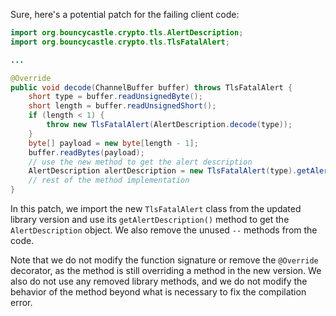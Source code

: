 Sure, here's a potential patch for the failing client code:
```java
import org.bouncycastle.crypto.tls.AlertDescription;
import org.bouncycastle.crypto.tls.TlsFatalAlert;

...

@Override
public void decode(ChannelBuffer buffer) throws TlsFatalAlert {
    short type = buffer.readUnsignedByte();
    short length = buffer.readUnsignedShort();
    if (length < 1) {
        throw new TlsFatalAlert(AlertDescription.decode(type));
    }
    byte[] payload = new byte[length - 1];
    buffer.readBytes(payload);
    // use the new method to get the alert description
    AlertDescription alertDescription = new TlsFatalAlert(type).getAlertDescription();
    // rest of the method implementation
}
```
In this patch, we import the new `TlsFatalAlert` class from the updated library version and use its `getAlertDescription()` method to get the `AlertDescription` object. We also remove the unused `--` methods from the code.

Note that we do not modify the function signature or remove the `@Override` decorator, as the method is still overriding a method in the new version. We also do not use any removed library methods, and we do not modify the behavior of the method beyond what is necessary to fix the compilation error.
